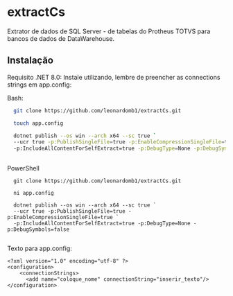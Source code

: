 
# extractCs

Extrator de dados de SQL Server - de tabelas do Protheus TOTVS para bancos de dados de DataWarehouse.


## Instalação

Requisito .NET 8.0: Instale utilizando, lembre de preencher as connections strings em app.config:

Bash:
```bash
  git clone https://github.com/leonardomb1/extractCs.git

  touch app.config

  dotnet publish --os win --arch x64 --sc true `
  --ucr true -p:PublishSingleFile=true -p:EnableCompressionSingleFile=true `
  -p:IncludeAllContentForSelfExtract=true -p:DebugType=None -p:DebugSymbols=false
  
```

PowerShell
```pwsh
  git clone https://github.com/leonardomb1/extractCs.git

  ni app.config

  dotnet publish --os win --arch x64 --sc true `
  --ucr true -p:PublishSingleFile=true -p:EnableCompressionSingleFile=true `
  -p:IncludeAllContentForSelfExtract=true -p:DebugType=None -p:DebugSymbols=false
  
```


Texto para app.config:

```
<?xml version="1.0" encoding="utf-8" ?>  
<configuration>  
    <connectionStrings>  
      <add name="coloque_nome" connectionString="inserir_texto"/>    
</configuration>  
  
```
